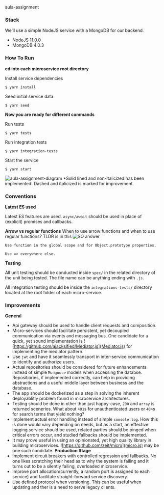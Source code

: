 aula-assignment

### Stack
We’ll use a simple NodeJS service with a MongoDB for our backend.
- NodeJS 11.0.0
- MongoDB 4.0.3

### How To Run

**cd into each microservice root directory**

Install service dependencies
```
$ yarn install
```
Seed initial service data
```
$ yarn seed
```

**Now you are ready for different commands**

Run tests
```
$ yarn tests
```
Run integration tests
```
$ yarn integration-tests
```
Start the service
```
$ yarn start
```

![aula-assignment-diagram](https://user-images.githubusercontent.com/44700926/48043615-38d7b100-e190-11e8-9040-b55bfcbb2b62.png)
*Solid lined and non-italicized has been implemented. Dashed and italicized is marked for improvement.

### Conventions

**Latest ES used**

Latest ES features are used. `async/await` should be used in place of (explicit) promises and callbacks.

**Arrow vs regular functions**
When to use arrow functions and when to use regular functions?
TLDR is in this ![SO answer](https://stackoverflow.com/questions/22939130/when-should-i-use-arrow-functions-in-ecmascript-6)
```
Use function in the global scope and for Object.prototype properties.

Use => everywhere else.
```
**Testing**

All unit testing should be conducted inside `spec/` in the related directory of the unit being tested. The file name can be anything ending with `.js`.

All integration testing should be inside the `integrations-tests/` directory located at the root folder of each micro-service.

### Improvements
**General**
* Api gateway should be used to handle client requests and composition.
* Micro-services should facilitate persistent, yet decoupled communication via events and messaging bus. One candidate for a quick, yet sound implementation is ![https://github.com/ajacksified/Mediator.js](Mediator.js) for implementing the mediator pattern.
* Use `jwt` and have it seamlessly transport in inter-service communication to identify and authorize users.
* Actual repositories should be considered for future enhancements instead of simple `Mongoose` models when accessing the databse. Repositiories, if implemented correctly, can help in providing abstractions and a useful middle layer between business and the database.
* The app should be dockerized as a step in solving the inherent deployablitly problem found in microservice architectures.
* Testing should be done in other than just happy-case, `200` and `array` is returned scenerios. What about `401`s for unauthenticated users or `404`s for search terms that yield nothing?
* Implement actual error handling instead of simple `console.log`. How this is done would vary depending on needs, but as a start, an effective logging service should be used, related parties should be pinged when critical errors occur, and studied fallbacks should be implemented.
* It may prove useful in using an opinionated, yet high quality library in building microservices. ![https://github.com/zeit/micro](micro.js) may be one such candidate.
**Production Stage**
* Implement circuit breakers with controlled regression and fallbacks. No one likes scratching their head as to why the system is failing and it turns out to be a silently failing, overloaded microservice.
* Improve port allocation(currently, a random port is assigned to each service) and facilitate straight-forward service discovery.
* Use defined protocol when versioning. This can be useful when updating and ther is a need to serve legacy clients.
